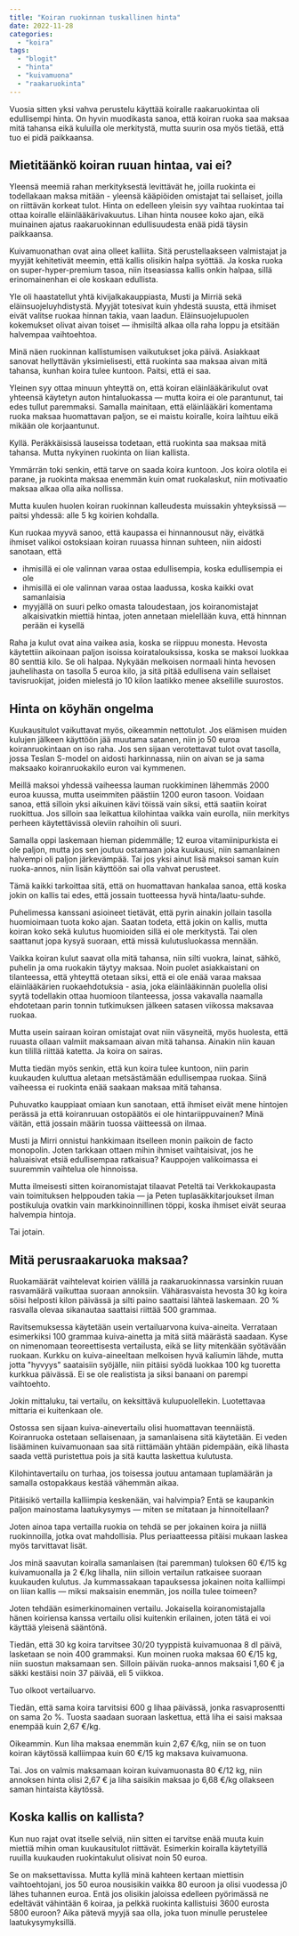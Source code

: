```yaml
---
title: "Koiran ruokinnan tuskallinen hinta"
date: 2022-11-28
categories: 
  - "koira"
tags: 
  - "blogit"
  - "hinta"
  - "kuivamuona"
  - "raakaruokinta"
---
```


Vuosia sitten yksi vahva perustelu käyttää koiralle raakaruokintaa oli edullisempi hinta. On hyvin muodikasta sanoa, että koiran ruoka saa maksaa mitä tahansa eikä kuluilla ole merkitystä, mutta suurin osa myös tietää, että tuo ei pidä paikkaansa.

<!--more-->

## Mietitäänkö koiran ruuan hintaa, vai ei?

Yleensä meemiä rahan merkityksestä levittävät he, joilla ruokinta ei todellakaan maksa mitään - yleensä kääpiöiden omistajat tai sellaiset, joilla on riittävän korkeat tulot. Hinta on edelleen yleisin syy vaihtaa ruokintaa tai ottaa koiralle eläinlääkärivakuutus. Lihan hinta nousee koko ajan, eikä muinainen ajatus raakaruokinnan edullisuudesta enää pidä täysin paikkaansa.

Kuivamuonathan ovat aina olleet kalliita. Sitä perustellaakseen valmistajat ja myyjät kehitetivät meemin, että kallis olisikin halpa syöttää. Ja koska ruoka on super-hyper-premium tasoa, niin itseasiassa kallis onkin halpaa, sillä erinomainenhan ei ole koskaan edullista.

Yle oli haastatellut yhtä kivijalkakauppiasta, Musti ja Mirriä sekä eläinsuojeluyhdistystä. Myyjät totesivat kuin yhdestä suusta, että ihmiset eivät valitse ruokaa hinnan takia, vaan laadun. Eläinsuojelupuolen kokemukset olivat aivan toiset — ihmisiltä alkaa olla raha loppu ja etsitään halvempaa vaihtoehtoa.

Minä näen ruokinnan kallistumisen vaikutukset joka päivä. Asiakkaat sanovat hellyttävän yksimielisesti, että ruokinta saa maksaa aivan mitä tahansa, kunhan koira tulee kuntoon. Paitsi, että ei saa.

Yleinen syy ottaa minuun yhteyttä on, että koiran eläinlääkärikulut ovat yhteensä käytetyn auton hintaluokassa — mutta koira ei ole parantunut, tai edes tullut paremmaksi. Samalla mainitaan, että eläinlääkäri komentama ruoka maksaa huomattavan paljon, se ei maistu koiralle, koira laihtuu eikä mikään ole korjaantunut.

Kyllä. Peräkkäisissä lauseissa todetaan, että ruokinta saa maksaa mitä tahansa. Mutta nykyinen ruokinta on liian kallista.

Ymmärrän toki senkin, että tarve on saada koira kuntoon. Jos koira olotila ei parane, ja ruokinta maksaa enemmän kuin omat ruokalaskut, niin motivaatio maksaa alkaa olla aika nollissa.

Mutta kuulen huolen koiran ruokinnan kalleudesta muissakin yhteyksissä — paitsi yhdessä: alle 5 kg koirien kohdalla.

Kun ruokaa myyvä sanoo, että kaupassa ei hinnannousut näy, eivätkä ihmiset valikoi ostoksiaan koiran ruuassa hinnan suhteen, niin aidosti sanotaan, että

- ihmisillä ei ole valinnan varaa ostaa edullisempia, koska edullisempia ei ole
- ihmisillä ei ole valinnan varaa ostaa laadussa, koska kaikki ovat samanlaisia
- myyjällä on suuri pelko omasta taloudestaan, jos koiranomistajat alkaisivatkin miettiä hintaa, joten annetaan mielellään kuva, että hinnnan perään ei kysellä

Raha ja kulut ovat aina vaikea asia, koska se riippuu monesta. Hevosta käytettiin aikoinaan paljon isoissa koiratalouksissa, koska se maksoi luokkaa 80 senttiä kilo. Se oli halpaa. Nykyään melkoisen normaali hinta hevosen jauhelihasta on tasolla 5 euroa kilo, ja sitä pitää edullisena vain sellaiset tavisruokijat, joiden mielestä jo 10 kilon laatikko menee aksellille suurostos.

## Hinta on köyhän ongelma

Kuukausitulot vaikuttavat myös, oikeammin nettotulot. Jos elämisen muiden kulujen jälkeen käyttöön jää muutama satanen, niin jo 50 euroa koiranruokintaan on iso raha. Jos sen sijaan verotettavat tulot ovat tasolla, jossa Teslan S-model on aidosti harkinnassa, niin on aivan se ja sama maksaako koiranruokakilo euron vai kymmenen.

Meillä maksoi yhdessä vaiheessa lauman ruokkiminen lähemmäs 2000 euroa kuussa, mutta useimmiten päästiin 1200 euron tasoon. Voidaan sanoa, että silloin yksi aikuinen kävi töissä vain siksi, että saatiin koirat ruokittua. Jos silloin saa leikattua kilohintaa vaikka vain eurolla, niin merkitys perheen käytettävissä oleviin rahoihin oli suuri.

Samalla oppi laskemaan hieman pidemmälle; 12 euroa vitamiinipurkista ei ole paljon, mutta jos sen joutuu ostamaan joka kuukausi, niin samanlainen halvempi oli paljon järkevämpää. Tai jos yksi ainut lisä maksoi saman kuin ruoka-annos, niin lisän käyttöön sai olla vahvat perusteet.

Tämä kaikki tarkoittaa sitä, että on huomattavan hankalaa sanoa, että koska jokin on kallis tai edes, että jossain tuotteessa hyvä hinta/laatu-suhde.

Puhelimessa kanssani asioineet tietävät, että pyrin ainakin jollain tasolla huomioimaan tuota koko ajan. Saatan todeta, että jokin on kallis, mutta koiran koko sekä kulutus huomioiden sillä ei ole merkitystä. Tai olen saattanut jopa kysyä suoraan, että missä kulutusluokassa mennään.

Vaikka koiran kulut saavat olla mitä tahansa, niin silti vuokra, lainat, sähkö, puhelin ja oma ruokakin täytyy maksaa. Noin puolet asiakkaistani on tilanteessa, että yhteyttä otetaan siksi, että ei ole enää varaa maksaa eläinlääkärien ruokaehdotuksia - asia, joka eläinlääkinnän puolella olisi syytä todellakin ottaa huomioon tilanteessa, jossa vakavalla naamalla ehdotetaan parin tonnin tutkimuksen jälkeen satasen viikossa maksavaa ruokaa.

Mutta usein sairaan koiran omistajat ovat niin väsyneitä, myös huolesta, että ruuasta ollaan valmiit maksamaan aivan mitä tahansa. Ainakin niin kauan kun tilillä riittää katetta. Ja koira on sairas.

Mutta tiedän myös senkin, että kun koira tulee kuntoon, niin parin kuukauden kuluttua aletaan metsästämään edullisempaa ruokaa. Siinä vaiheessa ei ruokinta enää saakaan maksaa mitä tahansa.

Puhuvatko kauppiaat omiaan kun sanotaan, että ihmiset eivät mene hintojen perässä ja että koiranruuan ostopäätös ei ole hintariippuvainen? Minä väitän, että jossain määrin tuossa väitteessä on ilmaa.

Musti ja Mirri onnistui hankkimaan itselleen monin paikoin de facto monopolin. Joten tarkkaan ottaen mihin ihmiset vaihtaisivat, jos he haluaisivat etsiä edullisempaa ratkaisua? Kauppojen valikoimassa ei suuremmin vaihtelua ole hinnoissa.

Mutta ilmeisesti sitten koiranomistajat tilaavat Peteltä tai Verkkokaupasta vain toimituksen helppouden takia — ja Peten tuplasäkkitarjoukset ilman postikuluja ovatkin vain markkinoinnillinen töppi, koska ihmiset eivät seuraa halvempia hintoja.

Tai jotain.

## Mitä perusraakaruoka maksaa?

Ruokamäärät vaihtelevat koirien välillä ja raakaruokinnassa varsinkin ruuan rasvamäärä vaikuttaa suoraan annoksiin. Vähärasvaista hevosta 30 kg koira söisi helposti kilon päivässä ja silti paino saattaisi lähteä laskemaan. 20 % rasvalla olevaa sikanautaa saattaisi riittää 500 grammaa. 

Ravitsemuksessa käytetään usein vertailuarvona kuiva-aineita. Verrataan esimerkiksi 100 grammaa kuiva-ainetta ja mitä siitä määrästä saadaan. Kyse on nimenomaan teoreettisesta vertailusta, eikä se liity mitenkään syötävään ruokaan. Kurkku on kuiva-aineeltaan melkoisen hyvä kaliumin lähde, mutta jotta "hyvyys" saataisiin syöjälle, niin pitäisi syödä luokkaa 100 kg tuoretta kurkkua päivässä. Ei se ole realistista ja siksi banaani on parempi vaihtoehto.

Jokin mittaluku, tai vertailu, on keksittävä kulupuolellekin. Luotettavaa mittaria ei kuitenkaan ole.

Ostossa sen sijaan kuiva-ainevertailu olisi huomattavan teennäistä. Koiranruoka ostetaan sellaisenaan, ja samanlaisena sitä käytetään. Ei veden lisääminen kuivamuonaan saa sitä riittämään yhtään pidempään, eikä lihasta saada vettä puristettua pois ja sitä kautta laskettua kulutusta.

Kilohintavertailu on turhaa, jos toisessa joutuu antamaan tuplamäärän ja samalla ostopakkaus kestää vähemmän aikaa.

Pitäisikö vertailla kalliimpia keskenään, vai halvimpia? Entä se kaupankin paljon mainostama laatukysymys — miten se mitataan ja hinnoitellaan?

Joten ainoa tapa vertailla ruokia on tehdä se per jokainen koira ja niillä ruokinnoilla, jotka ovat mahdollisia. Plus periaatteessa pitäisi mukaan laskea myös tarvittavat lisät.

Jos minä saavutan koiralla samanlaisen (tai paremman) tuloksen 60 €/15 kg kuivamuonalla ja 2 €/kg lihalla, niin silloin vertailun ratkaisee suoraan kuukauden kulutus. Ja kummassakaan tapauksessa jokainen noita kalliimpi on liian kallis — miksi maksaisin enemmän, jos noilla tulee toimeen?

Joten tehdään esimerkinomainen vertailu. Jokaisella koiranomistajalla hänen koiriensa kanssa vertailu olisi kuitenkin erilainen, joten tätä ei voi käyttää yleisenä sääntönä.

Tiedän, että 30 kg koira tarvitsee 30/20 tyyppistä kuivamuonaa 8 dl päivä, lasketaan se noin 400 grammaksi. Kun moinen ruoka maksaa 60 €/15 kg, niin suostun maksamaan sen. Silloin päivän ruoka-annos maksaisi 1,60 € ja säkki kestäisi noin 37 päivää, eli 5 viikkoa.

Tuo olkoot vertailuarvo.

Tiedän, että sama koira tarvitsisi 600 g lihaa päivässä, jonka rasvaprosentti on sama 2o %. Tuosta saadaan suoraan laskettua, että liha ei saisi maksaa enempää kuin 2,67 €/kg.

Oikeammin. Kun liha maksaa enemmän kuin 2,67 €/kg, niin se on tuon koiran käytössä kalliimpaa kuin 60 €/15 kg maksava kuivamuona.

Tai. Jos on valmis maksamaan koiran kuivamuonasta 80 €/12 kg, niin annoksen hinta olisi 2,67 € ja liha saisikin maksaa jo 6,68 €/kg ollakseen saman hintaista käytössä.

## Koska kallis on kallista?

Kun nuo rajat ovat itselle selviä, niin sitten ei tarvitse enää muuta kuin miettiä mihin oman kuukausitulot riittävät. Esimerkin koiralla käytetyillä ruuilla kuukauden ruokintakulut olisivat noin 50 euroa. 

Se on maksettavissa. Mutta kyllä minä kahteen kertaan miettisin vaihtoehtojani, jos 50 euroa nousisikin vaikka 80 euroon ja olisi vuodessa j0 lähes tuhannen euroa. Entä jos olisikin jaloissa edelleen pyörimässä ne edeltävät vähintään 6 koiraa, ja pelkkä ruokinta kallistuisi 3600 eurosta 5800 euroon? Aika pätevä myyjä saa olla, joka tuon minulle perustelee laatukysymyksillä.

